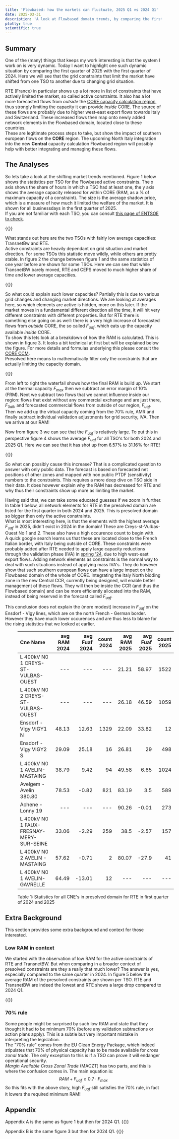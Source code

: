 ```yaml
---
title: 'Flowbased: how the markets can fluctuate, 2025 Q1 vs 2024 Q1'
date: 2025-03-31
description: 'A look at Flowbased domain trends, by comparing the first quarter of 2024 and 2025'
plotly: true
scientific: true
---
```

## Summary
One of the (many) things that keeps my work interesting is that the system I work on is very dynamic. Today I want to highlight one such dynamic situation by comparing the first quarter of 2025 with the first quarter of 2024. Here we will see that the grid constraints that limit the market have shifted from one TSO to another due to changing grid situation. 
 
RTE (France) in particular shows up a lot more in list of constraints that have actively limited the market, so called active constraints. It also has a lot more forecasted flows from *outside* the [CORE capacity calculation region](https://www.entsoe.eu/bites/ccr-core/about/), thus strongly limiting the capacity it can provide *inside* CORE. The source of these flows are probably due to higher west-east export flows towards Italy and Switzerland. These increased flows then map onto newly added network elements in the Flowbased domain, located close to these countries.  
These are legitimate process steps to take, but show the impact of southern european flows on the **CORE** region. The upcoming North Italy integration into the new **Central** capacity calculation Flowbased region will possibly help with better integrating and managing these flows.

## The Analyses
So lets take a look at the shifting market trends mentioned. Figure 1 below shows the statistics per TSO for the Flowbased active constraints. The x axis shows the share of hours in which a TSO had at least one, the y axis shows the average capacity released for within CORE (RAM, as a % of maximum capacity of a constraint). The size is the average shadow price, which is a measure of how much it limited the welfare of the market. It is shown for all businessdays in the first quarter of 2025.  
If you are not familiar with each TSO, you can consult [this page of ENTSOE to check](https://www.entsoe.eu/about/inside-entsoe/members/).

{{<plotly json="fig_scatter_active_2025.json" height="400px" caption="Figure 1: FB CORE Active Constraint statistics for 2025 Q1 (Check appendix A for 2024Q1)" >}}

What stands out here are the two TSOs with fairly low average capacities: TransnetBw and RTE.  
Active constraints are heavily dependant on grid situation and market direction. For some TSOs this statistic move wildly, while others are pretty stable. In figure 2 the change between figure 1 and the same statistics of one year before are shown for some TSOs. Here we can see that while TransnetBW barely moved, RTE and CEPS moved to much higher share of time and lower average capacities.

{{<plotly json="fig_moved_ac.json" height="400px" caption="Figure 2: Change in FB CORE Active Constraint statistics for some TSOs" >}}

So what could explain such lower capacities? Partially this is due to various grid changes and changing market directions. We are looking at averages here, so which elements are active is hidden, more on this later. If the market moves in a fundamental different direction all the time, it will hit very different constraints with different properties. But for RTE there is something else going on as well: there is a very high increase of forecasted flows from *outside* CORE, the so called $F_{uaf}$, which eats up the capacity available *inside* CORE.  
To show this lets look at a breakdown of how the RAM is calculated. This is shown in figure 3. It looks a bit technical at first but will be explained below the figure. For more details and formulas underlying this please consult the [CORE CCM](https://eepublicdownloads.entsoe.eu/clean-documents/nc-tasks/CORE%20-%20ANNEX%20I_III.pdf).  
Presolved here means to mathematically filter only the constraints that are actually limiting the capacity domain.

{{<plotly json="fig_waterfall_ram_rte_2025.json" height="400px" caption="Figure 3: Breakdown of the components of RAM, each bar is average number over all presolved constraints for RTE in Q1 2025" >}}

From left to right the waterfall shows how the final RAM is build up. We start at the thermal capacity $F_{max}$ then we subtract an error margin of 10% (FRM). Next we subtract two flows that we cannot influence inside our region: flows that exist without any commercial exchange and are just there, $F_{0all}$, and forecasted commercial flows from outside of our region, $F_{uaf}$. Then we add up the virtual capacity coming from the 70% rule,  AMR and finally subtract individual validation adjustments for grid security, IVA. Then we arrive at our RAM!

Now from figure 3 we can see that the $F_{uaf}$ is relatively large. To put this in perspective figure 4 shows the average $F_{uaf}$ for all TSO's for both 2024 and 2025 Q1. Here we can see that it has shot up from 6.57% to 31.16% for RTE!

{{<plotly json="fig_presolved_fuaf.json" height="400px" caption="Figure 4: Average Forecasted Commercial Exchanges Outside CORE, presolved domain only" >}}

So what can possibly cause this increase? That is a complicated question to answer with only public data. The forecast is based on forecasted net positions of other zones and mapped with non public PTDF (sensitivity) numbers to the constraints. This requires a more deep dive on TSO side in their data. It does however explain why the RAM has decreased for RTE and why thus their constraints show up more as limiting the market.  

Having said that, we can take some educated guesses if we zoom in further. In table 1 below, all network elements for RTE in the presolved domain are listed for the first quarter in both 2024 and 2025. This is presolved domain so bigger then only the active constraints.    
What is most interesting here, is that the elements with the highest average $F_{uaf}$ in 2025, didn't exist in 2024 in the domain! These are Creys-st-Vulbas-Ouest No 1 and 2. These  also have a high occurence count to begin with.  
A quick google search learns us that these are located close to the French Italian border, with Italy being outside of CORE. These constraints were probably added after RTE needed to apply large capacity reductions through the validation phase (IVA) in [spring '24](https://www.jao.eu/sites/default/files/news_media/RTE%20-%20French%20eastern%20borders_situation%20update%20on%2020th%20June%202024.pdf), due to high west-east export flows. Adding network elements as constraints is the normal way to deal with such situations instead of applying mass IVA's. They do however show that such southern european flows can have a large impact on the Flowbased domain of the whole of CORE. Integrating the Italy North bidding zone in the new Central CCR, currently being designed, will enable better management of these flows. They will then be inside the CCR (and thus the Flowbased domain) and can be more efficiently allocated into the RAM, instead of being reserved in the forecast called $F_{uaf}$.

This conclusion does not explain the (more modest) increase in $F_{uaf}$ on the Ensdorf - Vigy lines, which are on the north French - German border. However they have much lower occurences and are thus less to blame for the rising statistics that we looked at earlier.

<figure class="left" style="width:100%">

| Cne Name                                 |   avg RAM 2024 |   avg Fuaf 2024 |   count 2024 |   avg RAM 2025 |   avg Fuaf 2025 |   count 2025 |
|:-----------------------------------------|-----------:|------------:|-------------:|-----------:|------------:|-------------:|
| L 400kV N0 1 CREYS-ST-VULBAS-OUEST       |     ---    |      ---    |          --- |      21.21 |       58.97 |         1522 |
| L 400kV N0 2 CREYS-ST-VULBAS-OUEST       |     ---    |      ---    |          --- |      26.18 |       46.59 |         1059 |
| Ensdorf - Vigy VIGY1 N                   |      48.13 |       12.63 |         1329 |      22.09 |       33.82 |           12 |
| Ensdorf - Vigy VIGY2 S                   |      29.09 |       25.18 |           16 |      26.81 |       29    |          498 |
| L 400kV N0 1 AVELIN-MASTAING             |      38.79 |        9.42 |           94 |      49.58 |        6.65 |         1024 |
| Avelgem - Avelin 380.80                  |      78.53 |       -0.82 |          821 |      83.19 |        3.5  |          589 |
| Achene - Lonny 19                        |     ---    |      ---    |          --- |      90.26 |       -0.01 |          273 |
| L 400kV N0 1 FAUX-FRESNAY-MERY-SUR-SEINE |      33.06 |       -2.29 |          259 |      38.5  |       -2.57 |          157 |
| L 400kV N0 2 AVELIN - MASTAING           |      57.62 |       -0.71 |            2 |      80.07 |      -27.9  |           41 |
| L 400kV N0 1 AVELIN-GAVRELLE             |      64.49 |      -13.01 |           12 |     ---    |      ---    |          --- |


<figcaption class="center">Table 1: Statistics for all CNE's in presolved domain for RTE in first quarter of 2024 and 2025</figcaption>
</figure>

## Extra Background
This section provides some extra background and context for those interested.  
### Low RAM in context
We started with the observation of low RAM for the active constraints of RTE and TransnetBW. But when comparing in a broader context of presolved constraints  are they a really that much lower? The answer is yes, especially compared to the same quarter in 2024. In figure 5 below the average RAM of the presolved constraints are shown per TSO. RTE and TransnetBW are indeed the lowest and RTE shows a large drop compared to 2024 Q1.

{{<plotly json="fig_presolved_ram.json" height="400px" caption="Figure 5: Average RAM per TSO, presolved domain only" >}}

### 70% rule
Some people might be surprised by such low RAM and state that they thought it had to be minimum 70% (before any validation subtractions or action plans apply). This is a subtle but very important mistake in interpreting the legislation.  
The "70% rule" comes from the EU Clean Energy Package, which indeed stipulates that 70% of physical capacity has to be made available for *cross zonal trade*. The only exception to this is if a TSO can prove it will endanger operational security.  
*Margin Available Cross Zonal Trade* (MACZT) has two parts, and this is where the confusion comes in. The main equation is:
$$ RAM + F_{uaf} \ge 0.7 \cdot F_{max} $$
So this fits with the above story, high $F_{uaf}$ still satisfies the 70% rule, in fact it lowers the required minimum RAM!

## Appendix
Appendix A is the same as figure 1 but then for 2024 Q1.
{{<plotly json="fig_scatter_active_2024.json" height="400px" caption="Appendix A: FB CORE Active Constraint statistics for 2024 Q1" >}}

Appendix B is the same figure 3 but then for 2024 Q1.
{{<plotly json="fig_waterfall_ram_rte_2024.json" height="400px" caption="Appendix B: Breakdown of the components of RAM, each bar is average number over all presolved constraints for RTE in Q1 2024" >}}

